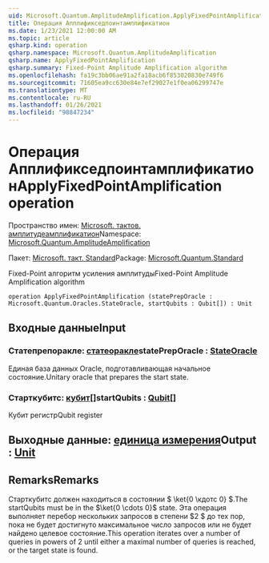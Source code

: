 ```yaml
---
uid: Microsoft.Quantum.AmplitudeAmplification.ApplyFixedPointAmplification
title: Операция Апплификседпоинтамплификатион
ms.date: 1/23/2021 12:00:00 AM
ms.topic: article
qsharp.kind: operation
qsharp.namespace: Microsoft.Quantum.AmplitudeAmplification
qsharp.name: ApplyFixedPointAmplification
qsharp.summary: Fixed-Point Amplitude Amplification algorithm
ms.openlocfilehash: fa19c3bb06ae91a2fa18acb6f853020830e749f6
ms.sourcegitcommit: 71605ea9cc630e84e7ef29027e1f0ea06299747e
ms.translationtype: MT
ms.contentlocale: ru-RU
ms.lasthandoff: 01/26/2021
ms.locfileid: "98847234"
---
```

# <a name="applyfixedpointamplification-operation"></a><span data-ttu-id="63414-102">Операция Апплификседпоинтамплификатион</span><span class="sxs-lookup"><span data-stu-id="63414-102">ApplyFixedPointAmplification operation</span></span>

<span data-ttu-id="63414-103">Пространство имен: [Microsoft. тактов. амплитудеамплификатион](xref:Microsoft.Quantum.AmplitudeAmplification)</span><span class="sxs-lookup"><span data-stu-id="63414-103">Namespace: [Microsoft.Quantum.AmplitudeAmplification](xref:Microsoft.Quantum.AmplitudeAmplification)</span></span>

<span data-ttu-id="63414-104">Пакет: [Microsoft. такт. Standard](https://nuget.org/packages/Microsoft.Quantum.Standard)</span><span class="sxs-lookup"><span data-stu-id="63414-104">Package: [Microsoft.Quantum.Standard](https://nuget.org/packages/Microsoft.Quantum.Standard)</span></span>


<span data-ttu-id="63414-105">Fixed-Point алгоритм усиления амплитуды</span><span class="sxs-lookup"><span data-stu-id="63414-105">Fixed-Point Amplitude Amplification algorithm</span></span>

```qsharp
operation ApplyFixedPointAmplification (statePrepOracle : Microsoft.Quantum.Oracles.StateOracle, startQubits : Qubit[]) : Unit
```


## <a name="input"></a><span data-ttu-id="63414-106">Входные данные</span><span class="sxs-lookup"><span data-stu-id="63414-106">Input</span></span>

### <a name="statepreporacle--stateoracle"></a><span data-ttu-id="63414-107">Статепрепоракле: [статеоракле](xref:Microsoft.Quantum.Oracles.StateOracle)</span><span class="sxs-lookup"><span data-stu-id="63414-107">statePrepOracle : [StateOracle](xref:Microsoft.Quantum.Oracles.StateOracle)</span></span>

<span data-ttu-id="63414-108">Единая база данных Oracle, подготавливающая начальное состояние.</span><span class="sxs-lookup"><span data-stu-id="63414-108">Unitary oracle that prepares the start state.</span></span>


### <a name="startqubits--qubit"></a><span data-ttu-id="63414-109">Старткубитс: [кубит](xref:microsoft.quantum.lang-ref.qubit)[]</span><span class="sxs-lookup"><span data-stu-id="63414-109">startQubits : [Qubit](xref:microsoft.quantum.lang-ref.qubit)[]</span></span>

<span data-ttu-id="63414-110">Кубит регистр</span><span class="sxs-lookup"><span data-stu-id="63414-110">Qubit register</span></span>



## <a name="output--unit"></a><span data-ttu-id="63414-111">Выходные данные: [единица измерения](xref:microsoft.quantum.lang-ref.unit)</span><span class="sxs-lookup"><span data-stu-id="63414-111">Output : [Unit](xref:microsoft.quantum.lang-ref.unit)</span></span>



## <a name="remarks"></a><span data-ttu-id="63414-112">Remarks</span><span class="sxs-lookup"><span data-stu-id="63414-112">Remarks</span></span>

<span data-ttu-id="63414-113">Старткубитс должен находиться в состоянии $ \ket{0 \кдотс 0} $.</span><span class="sxs-lookup"><span data-stu-id="63414-113">The startQubits must be in the $\ket{0 \cdots 0}$ state.</span></span> <span data-ttu-id="63414-114">Эта операция выполняет перебор нескольких запросов в степени $2 $ до тех пор, пока не будет достигнуто максимальное число запросов или не будет найдено целевое состояние.</span><span class="sxs-lookup"><span data-stu-id="63414-114">This operation iterates over a number of queries in powers of $2$ until either a maximal number of queries is reached, or the target state is found.</span></span>